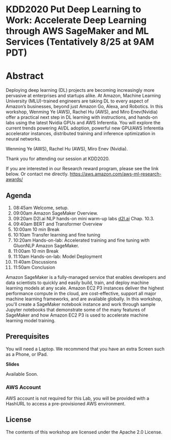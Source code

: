 # KDD2020 Put Deep Learning to Work: Accelerate Deep Learning through AWS SageMaker and ML Services  (Tentatively 8/25 at 9AM PDT)
# Abstract
Deploying deep learning (DL) projects are becoming increasingly more pervasive at enterprises and startups alike. At Amazon, Machine Learning University (MLU)-trained engineers are taking DL to every aspect of Amazon’s businesses, beyond just Amazon Go, Alexa, and Robotics.
In this workshop, Wenming Ye (AWS), Rachel Hu (AWS), and Miro Enev(Nvidia) offer a practical next step in DL learning with instructions, and hands-on labs using the latest Nvidia GPUs and AWS Inferentia. You will explore the current trends powering AI/DL adoption, powerful new GPU/AWS Inferentia accelerator instances, distributed training and inference optimization in neural networks.

Wenming Ye  (AWS),
Rachel Hu   (AWS),
Miro Enev   (Nvidia).

Thank you for attending our session at KDD2020.

If you are interested in our Research reward program, please see the link below. Or contact me directly. 
https://aws.amazon.com/aws-ml-research-awards/

## Agenda

1. 08:45am  Welcome, setup.
1. 09:00am  Amazon SageMaker Overview.
1. 09:20am  D2l.ai NLP hands-on mini warm-up labs [d2l.ai](http://d2l.ai) Chap. 10.3.
1. 09:40am  BERT and Transformer Overview
1. 10:00am 10 min Break
1. 10:10am Transfer learning and fine tuning  
1. 10:20am Hands-on-lab: Accelerated training and fine tuning with GluonNLP Amazon SageMaker.
1. 11:00am 10 min Break
1. 11:10am Hands-on-lab: Model Deployment 
1. 11:40am Discussions
1. 11:50am Conclusion


Amazon SageMaker is a fully-managed service that enables developers and data scientists to quickly and easily build, train, and deploy machine learning models at any scale. Amazon EC2 P3 instances deliver the highest performance compute in the cloud, are cost-effective, support all major machine learning frameworks, and are available globally. In this workshop, you'll create a SageMaker notebook instance and work through sample Jupyter notebooks that demonstrate some of the many features of SageMaker and how Amazon EC2 P3 is used to accelerate machine learning model training.


## Prerequisites

You will need a Laptop.  We recommend that you have an extra Screen such as a Phone, or IPad.

**Slides**

Available Soon.

### AWS Account
AWS account is not required for this Lab, you will be provided with a HashURL to access a pre-provisioned AWS environment.

## License

The contents of this workshop are licensed under the Apache 2.0 License.
